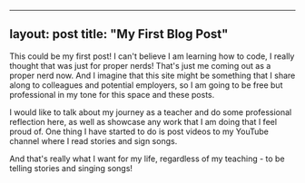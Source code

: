 
---
layout: post
title:  "My First Blog Post"
---


This could be my first post! I can't believe I am learning how to code, I really thought that was just for proper nerds! That's just me coming out as a proper nerd now. And I imagine that this site might be something that I share along to colleagues and potential employers, so I am going to be free but professional in my tone for this space and these posts. 

I would like to talk about my journey as a teacher and do some professional reflection here, as well as showcase any work that I am doing that I feel proud of. One thing I have started to do is post videos to my YouTube channel where I read stories and sign songs. 

And that's really what I want for my life, regardless of my teaching - to be telling stories and singing songs!